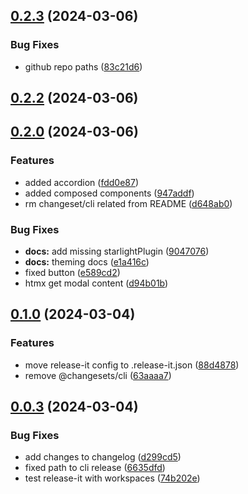 

## [0.2.3](https://github.com/doob/uicg/compare/0.2.2...0.2.3) (2024-03-06)


### Bug Fixes

* github repo paths ([83c21d6](https://github.com/doob/uicg/commit/83c21d640aa52d065aca84c4442c165fd4f3eed4))

## [0.2.2](https://github.com/doob/uicg/compare/0.2.1...0.2.2) (2024-03-06)

## [0.2.0](https://github.com/doob/uicg/compare/0.1.0...0.2.0) (2024-03-06)


### Features

* added accordion ([fdd0e87](https://github.com/doob/uicg/commit/fdd0e87e7178297dfb55bc7ad7a93abc2123ef84))
* added composed components ([947addf](https://github.com/doob/uicg/commit/947addfbd30eb01862f96f75d0d3ed10a5e0c7d8))
* rm changeset/cli related from README ([d648ab0](https://github.com/doob/uicg/commit/d648ab0a016c64bd0d7ded94414a8628953caa04))


### Bug Fixes

* **docs:** add missing starlightPlugin ([9047076](https://github.com/doob/uicg/commit/90470762fad5028662297c900315c76cb94c0869))
* **docs:** theming docs ([e1a416c](https://github.com/doob/uicg/commit/e1a416c4842be2ad7de31ddb4c5d647db4de51e2))
* fixed button ([e589cd2](https://github.com/doob/uicg/commit/e589cd23026fa90c8d3ab73575080ae323b7a1d0))
* htmx get modal content ([d94b01b](https://github.com/doob/uicg/commit/d94b01b13393f72fa84fb7ce2081c5f325696951))

## [0.1.0](https://github.com/doob/uicg/compare/0.0.3...0.1.0) (2024-03-04)


### Features

* move release-it config to .release-it.json ([88d4878](https://github.com/doob/uicg/commit/88d4878ca6b9d5212d5a4843ae81b4b481e0a302))
* remove @changesets/cli ([63aaaa7](https://github.com/doob/uicg/commit/63aaaa776896c87d4a4b3f0b1d3083d1a22f297f))

## [0.0.3](https://github.com/doob/uicg/compare/0.0.2...0.0.3) (2024-03-04)


### Bug Fixes

* add changes to changelog ([d299cd5](https://github.com/doob/uicg/commit/d299cd5578be0887d1b500a461bcfe6c32dc032d))
* fixed path to cli release ([6635dfd](https://github.com/doob/uicg/commit/6635dfd8c77f8d48f5a1aa835aa805e3ebc5f467))
* test release-it with workspaces ([74b202e](https://github.com/doob/uicg/commit/74b202e0b3fd57b4c8c0fcc0de9f4fc2b9dc5e0e))
